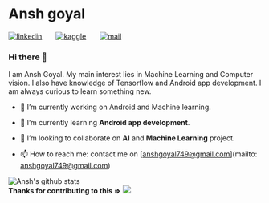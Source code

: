 # Ansh goyal


[![linkedin](https://github.com/arpit-dwivedi/arpit-dwivedi.github.io/blob/master/assets/img/Webp.net-resizeimage.png)](https://www.linkedin.com/in/ansh-goyal-03936a191/)&nbsp;&nbsp;&nbsp;&nbsp;&nbsp;&nbsp;&nbsp;[![kaggle](https://github.com/arpit-dwivedi/arpit-dwivedi/blob/master/kaggle.png)](https://www.kaggle.com/codercop)&nbsp;&nbsp;&nbsp;&nbsp;&nbsp;&nbsp;&nbsp;[![mail](https://github.com/arpit-dwivedi/arpit-dwivedi/blob/master/m1.png)](mailto:anshgoyal749@gmail.com)


### Hi there 👋

I am Ansh Goyal. My main interest lies in Machine Learning and Computer vision. I also have knowledge of Tensorflow and Android app development. I am always curious to learn something new.


- 🔭 I’m currently working on Android and Machine learning.

- 🌱 I’m currently learning **Android app development**.

- 👯 I’m looking to collaborate on **AI** and **Machine Learning** project.

- 📫 How to reach me: contact me on [anshgoyal749@gmail.com](mailto: anshgoyal749@gmail.com)


![Ansh's github stats](https://github-readme-stats.vercel.app/api?username=anshgoyal1&show_icons=true&theme=tokyonight&count_private=true&show_icons=true)
<br/>**Thanks for contributing to this =>**
![](https://komarev.com/ghpvc/?username=anshgoyal1&color=red)
